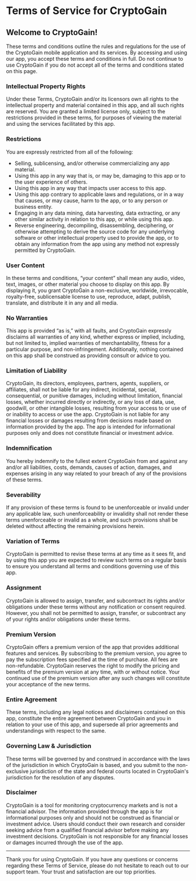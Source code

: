 # Terms of Service for CryptoGain

## Welcome to CryptoGain!

These terms and conditions outline the rules and regulations for the use of the CryptoGain mobile application and its services. By accessing and using our app, you accept these terms and conditions in full. Do not continue to use CryptoGain if you do not accept all of the terms and conditions stated on this page.

### Intellectual Property Rights

Under these Terms, CryptoGain and/or its licensors own all rights to the intellectual property and material contained in this app, and all such rights are reserved. You are granted a limited license only, subject to the restrictions provided in these terms, for purposes of viewing the material and using the services facilitated by this app.

### Restrictions

You are expressly restricted from all of the following:

- Selling, sublicensing, and/or otherwise commercializing any app material.
- Using this app in any way that is, or may be, damaging to this app or to the user experience of others.
- Using this app in any way that impacts user access to this app.
- Using this app contrary to applicable laws and regulations, or in a way that causes, or may cause, harm to the app, or to any person or business entity.
- Engaging in any data mining, data harvesting, data extracting, or any other similar activity in relation to this app, or while using this app.
- Reverse engineering, decompiling, disassembling, deciphering, or otherwise attempting to derive the source code for any underlying software or other intellectual property used to provide the app, or to obtain any information from the app using any method not expressly permitted by CryptoGain.
    
### User Content

In these terms and conditions, “your content” shall mean any audio, video, text, images, or other material you choose to display on this app. By displaying it, you grant CryptoGain a non-exclusive, worldwide, irrevocable, royalty-free, sublicensable license to use, reproduce, adapt, publish, translate, and distribute it in any and all media.

### No Warranties

This app is provided “as is,” with all faults, and CryptoGain expressly disclaims all warranties of any kind, whether express or implied, including, but not limited to, implied warranties of merchantability, fitness for a particular purpose, and non-infringement. Additionally, nothing contained on this app shall be construed as providing consult or advice to you.

### Limitation of Liability

CryptoGain, its directors, employees, partners, agents, suppliers, or affiliates, shall not be liable for any indirect, incidental, special, consequential, or punitive damages, including without limitation, financial losses, whether incurred directly or indirectly, or any loss of data, use, goodwill, or other intangible losses, resulting from your access to or use of or inability to access or use the app. CryptoGain is not liable for any financial losses or damages resulting from decisions made based on information provided by the app. The app is intended for informational purposes only and does not constitute financial or investment advice.

### Indemnification

You hereby indemnify to the fullest extent CryptoGain from and against any and/or all liabilities, costs, demands, causes of action, damages, and expenses arising in any way related to your breach of any of the provisions of these terms.

### Severability

If any provision of these terms is found to be unenforceable or invalid under any applicable law, such unenforceability or invalidity shall not render these terms unenforceable or invalid as a whole, and such provisions shall be deleted without affecting the remaining provisions herein.

###  Variation of Terms

CryptoGain is permitted to revise these terms at any time as it sees fit, and by using this app you are expected to review such terms on a regular basis to ensure you understand all terms and conditions governing use of this app.

### Assignment

CryptoGain is allowed to assign, transfer, and subcontract its rights and/or obligations under these terms without any notification or consent required. However, you shall not be permitted to assign, transfer, or subcontract any of your rights and/or obligations under these terms.

### Premium Version

CryptoGain offers a premium version of the app that provides additional features and services. By subscribing to the premium version, you agree to pay the subscription fees specified at the time of purchase. All fees are non-refundable. CryptoGain reserves the right to modify the pricing and benefits of the premium version at any time, with or without notice. Your continued use of the premium version after any such changes will constitute your acceptance of the new terms.

### Entire Agreement

These terms, including any legal notices and disclaimers contained on this app, constitute the entire agreement between CryptoGain and you in relation to your use of this app, and supersede all prior agreements and understandings with respect to the same.

### Governing Law & Jurisdiction

These terms will be governed by and construed in accordance with the laws of the jurisdiction in which CryptoGain is based, and you submit to the non-exclusive jurisdiction of the state and federal courts located in CryptoGain's jurisdiction for the resolution of any disputes.

### Disclaimer

CryptoGain is a tool for monitoring cryptocurrency markets and is not a financial advisor. The information provided through the app is for informational purposes only and should not be construed as financial or investment advice. Users should conduct their own research and consider seeking advice from a qualified financial advisor before making any investment decisions. CryptoGain is not responsible for any financial losses or damages incurred through the use of the app.

---

Thank you for using CryptoGain. If you have any questions or concerns regarding these Terms of Service, please do not hesitate to reach out to our support team. Your trust and satisfaction are our top priorities.
